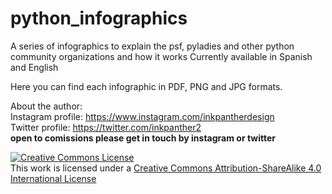 # python_infographics
A series of infographics to explain the psf, pyladies and other python community organizations and how it works
Currently available in Spanish and English
  
Here you can find each infographic in PDF, PNG and JPG formats.  



About the author:  
Instagram profile: https://www.instagram.com/inkpantherdesign  
Twitter profile: https://twitter.com/inkpanther2  
**open to comissions please get in touch by instagram or twitter** 
  
  
<a rel="license" href="http://creativecommons.org/licenses/by-sa/4.0/"><img alt="Creative Commons License" style="border-width:0" src="https://i.creativecommons.org/l/by-sa/4.0/88x31.png" /></a><br />This work is licensed under a <a rel="license" href="http://creativecommons.org/licenses/by-sa/4.0/">Creative Commons Attribution-ShareAlike 4.0 International License</a>  
